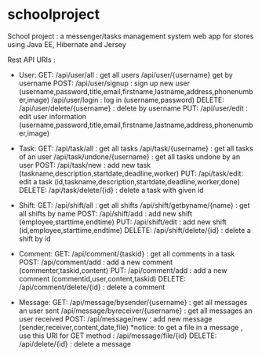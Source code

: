 # schoolproject
School project : a messenger/tasks management system web app for stores using Java EE, Hibernate and Jersey

Rest API URIs :

- User: 
	GET: 	/api/user/all : get all users
		/api/user/{username} get by username
	POST:	/api/user/signup : sign up new user (username,password,title,email,firstname,lastname,address,phonenumber,image)
		/api/user/login : log in (username,password)
	DELETE: /api/user/delete/{username} : delete by username
	PUT: 	/api/user/edit : edit user information (username,password,title,email,firstname,lastname,address,phonenumber,image)

- Task:
	GET: 	/api/task/all : get all tasks
		/api/task/{username} : get all tasks of an user
		/api/task/undone/{username} : get all tasks undone by an user
	POST: 	/api/task/new : add new task (taskname,description,startdate,deadline,worker)
	PUT: 	/api/task/edit: edit a task (id,taskname,description,startdate,deadline,worker,done)
	DELETE: /api/task/delete/{id} : delete a task with given id

- Shift:
	GET: 	/api/shift/all : get all shifts
		/api/shift/getbyname/{name} : get all shifts by name
	POST:	/api/shift/add : add new shift (employee,starttime,endtime)
	PUT:	/api/shift/edit : add new shift (id,employee,starttime,endtime)
	DELETE: /api/shift/delete/{id} : delete a shift by id

- Comment: 
	GET: 	/api/comment/{taskid} : get all comments in a task
	POST: 	/api/comment/add : add a new comment (commenter,taskid,content)
	PUT:	/api/comment/add : add a new comment (commentid,user,content,taskid)
	DELETE: /api/comment/delete/{id} : delete a comment 

- Message: 
	GET:	/api/message/bysender/{username} : get all messages an user sent
		/api/message/byreceiver/{username} : get all messages an user received
	POST:	/api/message/new : add new message (sender,receiver,content,date,file)
		*notice: to get a file in a message , use this URI for GET method : /api/message/file/{id}
	DELETE:	/api/delete/{id} : delete a message
	
